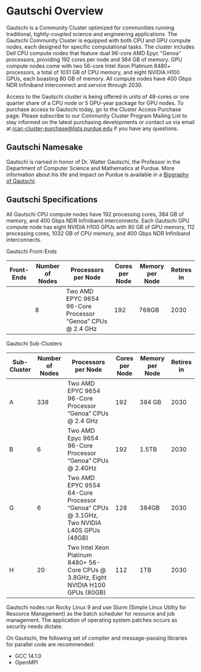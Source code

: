 # Gautschi Overview

Gautschi is a Community Cluster optimized for communities running traditional, tightly-coupled science and engineering applications. The Gautschi Community Cluster is equipped with both CPU and GPU compute nodes, each designed for specific computational tasks. The cluster includes Dell CPU compute nodes that feature dual 96-core AMD Epyc "Genoa" processors, providing 192 cores per node and 384 GB of memory. GPU compute nodes come with two 56-core Intel Xeon Platinum 8480+ processors, a total of 1031 GB of CPU memory, and eight NVIDIA H100 GPUs, each boasting 80 GB of memory.  All compute nodes have 400 Gbps NDR Infiniband interconnect and service through 2030.

Access to the Gautschi cluster is being offered in units of 48-cores or one quarter share of a CPU node or 5 GPU-year package for GPU nodes. To purchase access to Gautschi today, go to the Cluster Access Purchase page. Please subscribe to our Community Cluster Program Mailing List to stay informed on the latest purchasing developments or contact us via email at [rcac-cluster-purchase@lists.purdue.edu](mailto:rcac-cluster-purchase@lists.purdue.edu) if you have any questions.

## Gautschi Namesake

Gautschi is named in honor of Dr. Walter Gautschi, the Professor in the Department of Computer Science and Mathematics at Purdue. More information about his life and impact on Purdue is available in a [Biography of Gautschi](gautschi_biography.md).

## Gautschi Specifications

All Gautschi CPU compute nodes have 192 processing cores, 384 GB of memory, and 400 Gbps NDR Infiniband interconnects. Each Gautschi GPU compute node has eight NVIDIA H100 GPUs with 80 GB of GPU memory, 112 processing cores, 1032 GB of CPU memory, and 400 Gbps NDR Infiniband interconnects.

Gautschi Front-Ends

|Front-Ends|Number of Nodes| Processors per Node    | Cores per Node| Memory per Node|Retires in|
|----------|---------------|------------------------|---------------|----------------|----------|
|          |8              |Two AMD EPYC 9654 96-Core Processor “Genoa” CPUs @ 2.4 GHz|192|768GB|2030|

Gautschi Sub-Clusters

|Sub-Cluster|Number of Nodes| Processors per Node    | Cores per Node| Memory per Node|Retires in|
|-----------|---------------|------------------------|---------------|----------------|----------|
|A          |338            |Two AMD EPYC 9654 96-Core Processor “Genoa” CPUs @ 2.4 GHz|192             |384 GB           |2030|
|B          |6              |Two AMD Epyc 9654 96-Core Processor “Genoa” CPUs @ 2.4GHz|192             |1.5TB           |2030|
|G          |6              |Two AMD EPYC 9554 64-Core Processor “Genoa” CPUs @ 3.1GHz, Two NVIDIA L40S GPUs (48GB)|128             |384GB           |2030|
|H          |20             |Two Intel Xeon Platinum 8480+ 56-Core CPUs @ 3.8GHz, Eight NVIDIA H100 GPUs (80GB)|112             |1TB           |2030|


Gautschi nodes run Rocky Linux 9 and use Slurm (Simple Linux Utility for Resource Management) as the batch scheduler for resource and job management. The application of operating system patches occurs as security needs dictate.

On Gautschi, the following set of compiler and message-passing libraries for parallel code are recommended:

- GCC 14.1.0
- OpenMPI